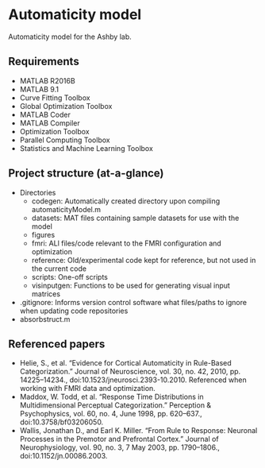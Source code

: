 # Automaticity model
Automaticity model for the Ashby lab.

## Requirements
* MATLAB R2016B
* MATLAB 9.1
* Curve Fitting Toolbox
* Global Optimization Toolbox
* MATLAB Coder
* MATLAB Compiler
* Optimization Toolbox
* Parallel Computing Toolbox
* Statistics and Machine Learning Toolbox

## Project structure (at-a-glance)
* Directories
	* codegen: Automatically created directory upon compiling automaticityModel.m
	* datasets: MAT files containing sample datasets for use with the model
	* figures
	* fmri: ALl files/code relevant to the FMRI configuration and optimization
	* reference: Old/experimental code kept for reference, but not used in the current code
	* scripts: One-off scripts
	* visinputgen: Functions to be used for generating visual input matrices
* .gitignore: Informs version control software what files/paths to ignore when updating code repositories
* absorbstruct.m

## Referenced papers
* Helie, S., et al. “Evidence for Cortical Automaticity in Rule-Based Categorization.” Journal of Neuroscience, vol. 30, no. 42, 2010, pp. 14225–14234., doi:10.1523/jneurosci.2393-10.2010. Referenced when working with FMRI data and optimization.
* Maddox, W. Todd, et al. “Response Time Distributions in Multidimensional Perceptual Categorization.” Perception &amp; Psychophysics, vol. 60, no. 4, June 1998, pp. 620–637., doi:10.3758/bf03206050.
* Wallis, Jonathan D., and Earl K. Miller. “From Rule to Response: Neuronal Processes in the Premotor and Prefrontal Cortex.” Journal of Neurophysiology, vol. 90, no. 3, 7 May 2003, pp. 1790–1806., doi:10.1152/jn.00086.2003.